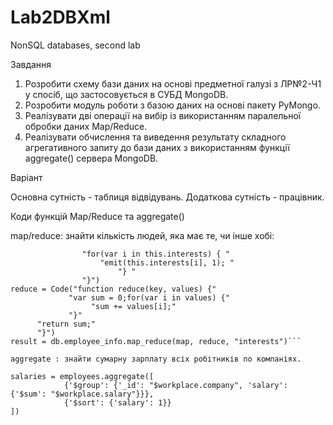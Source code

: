 # Lab2DBXml
NonSQL databases, second lab

Завдання

1. Розробити схему бази даних на основі предметної галузі з ЛР№2-Ч1 у спосіб, що застосовується в СУБД MongoDB.
2. Розробити модуль роботи з базою даних на основі пакету PyMongo.
3. Реалізувати дві операції на вибір із використанням паралельної обробки даних Map/Reduce.
4. Реалізувати обчислення та виведення результату складного агрегативного запиту до бази даних з використанням функції aggregate() сервера MongoDB.

Варіант 

Основна сутність - таблиця відвідувань. Додаткова сутність - працівник.

Коди функцій Map/Reduce та aggregate()

map/reduce: знайти кількість людей, яка має те, чи інше хобі:

```map = Code("function map() { "
                "for(var i in this.interests) { "
                    "emit(this.interests[i], 1); "
                        "} "
                "}")
reduce = Code("function reduce(key, values) {"
             "var sum = 0;for(var i in values) {"
                  "sum += values[i];"
             "}"
      "return sum;"
      "}")
result = db.employee_info.map_reduce(map, reduce, "interests")```

aggregate : знайти сумарну зарплату всіх робітників по компаніях.

salaries = employees.aggregate([
            {'$group': {'_id': "$workplace.company", 'salary': {'$sum': "$workplace.salary"}}},
            {'$sort': {'salary': 1}}
])
